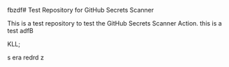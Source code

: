fbzdf# Test Repository for GitHub Secrets Scanner

This is a test repository to test the GitHub Secrets Scanner Action.
this is a test
adfB

KLL;
 
s era redrd z
